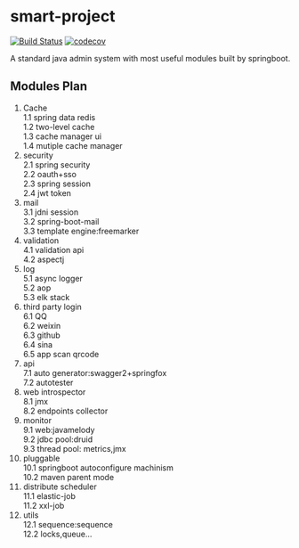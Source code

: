 # smart-project

[![Build Status](https://www.travis-ci.org/techzealot/smart-project.svg?branch=master)](https://www.travis-ci.org/techzealot/smart-project) 
[![codecov](https://codecov.io/gh/techzealot/smart-project/branch/master/graph/badge.svg)](https://codecov.io/gh/techzealot/smart-project)  

A standard java admin system with most useful modules built by springboot.   

## Modules Plan
1. Cache  
1.1 spring data redis   
1.2 two-level cache  
1.3 cache manager ui    
1.4 mutiple cache manager     
2. security  
2.1 spring security  
2.2 oauth+sso  
2.3 spring session  
2.4 jwt token  
3. mail  
3.1 jdni session  
3.2 spring-boot-mail  
3.3 template engine:freemarker  
4. validation  
4.1 validation api  
4.2 aspectj  
5. log  
5.1 async logger  
5.2 aop  
5.3 elk stack  
6. third party login  
6.1 QQ   
6.2 weixin    
6.3 github    
6.4 sina   
6.5 app scan qrcode    
7. api     
7.1 auto generator:swagger2+springfox    
7.2 autotester    
8. web introspector    
8.1 jmx  
8.2 endpoints collector  
9. monitor  
9.1 web:javamelody  
9.2 jdbc pool:druid  
9.3 thread pool: metrics,jmx  
10. pluggable  
10.1 springboot autoconfigure machinism  
10.2 maven parent mode  
11. distribute scheduler   
11.1 elastic-job   
11.2 xxl-job   
12. utils   
12.1 sequence:sequence   
12.2 locks,queue...    



